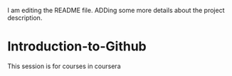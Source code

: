 I am editing the README file. ADDing some more details about the project description.

# Introduction-to-Github
This session is for courses in coursera
